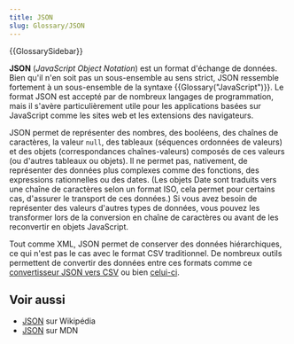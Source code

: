 ```yaml
---
title: JSON
slug: Glossary/JSON
---
```


{{GlossarySidebar}}

**JSON** (_JavaScript Object Notation_) est un format d'échange de données. Bien qu'il n'en soit pas un sous-ensemble au sens strict, JSON ressemble fortement à un sous-ensemble de la syntaxe {{Glossary("JavaScript")}}. Le format JSON est accepté par de nombreux langages de programmation, mais il s'avère particulièrement utile pour les applications basées sur JavaScript comme les sites web et les extensions des navigateurs.

JSON permet de représenter des nombres, des booléens, des chaînes de caractères, la valeur `null`, des tableaux (séquences ordonnées de valeurs) et des objets (correspondances chaînes-valeurs) composés de ces valeurs (ou d'autres tableaux ou objets). Il ne permet pas, nativement, de représenter des données plus complexes comme des fonctions, des expressions rationnelles ou des dates. (Les objets Date sont traduits vers une chaîne de caractères selon un format ISO, cela permet pour certains cas, d'assurer le transport de ces données.) Si vous avez besoin de représenter des valeurs d'autres types de données, vous pouvez les transformer lors de la conversion en chaîne de caractères ou avant de les reconvertir en objets JavaScript.

Tout comme XML, JSON permet de conserver des données hiérarchiques, ce qui n'est pas le cas avec le format CSV traditionnel. De nombreux outils permettent de convertir des données entre ces formats comme ce [convertisseur JSON vers CSV](https://json-csv.com) ou bien [celui-ci](https://jsontoexcel.com/).

## Voir aussi

- [JSON](https://fr.wikipedia.org/wiki/JSON) sur Wikipédia
- [JSON](/fr/docs/Web/JavaScript/Reference/Global_Objects/JSON) sur MDN
